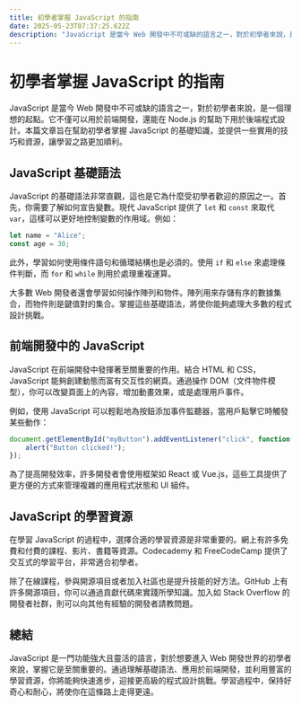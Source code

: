 ```yaml
---
title: 初學者掌握 JavaScript 的指南
date: 2025-05-23T07:37:25.622Z
description: "JavaScript 是當今 Web 開發中不可或缺的語言之一，對於初學者來說，是一個理想的起點。它不僅可以用於前端開發，還能在 Node.js 的幫助下用於後端程式設計。本篇文章旨在幫助初學者掌握 JavaScript 的基礎知識，並提供一些實用的技巧和資源，讓學習之路更加順利。"
---
```


# 初學者掌握 JavaScript 的指南

JavaScript 是當今 Web 開發中不可或缺的語言之一，對於初學者來說，是一個理想的起點。它不僅可以用於前端開發，還能在 Node.js 的幫助下用於後端程式設計。本篇文章旨在幫助初學者掌握 JavaScript 的基礎知識，並提供一些實用的技巧和資源，讓學習之路更加順利。

## JavaScript 基礎語法

JavaScript 的基礎語法非常直觀，這也是它為什麼受初學者歡迎的原因之一。首先，你需要了解如何宣告變數。現代 JavaScript 提供了 `let` 和 `const` 來取代 `var`，這樣可以更好地控制變數的作用域。例如：

```javascript
let name = "Alice";
const age = 30;
```

此外，學習如何使用條件語句和循環結構也是必須的。使用 `if` 和 `else` 來處理條件判斷，而 `for` 和 `while` 則用於處理重複運算。

大多數 Web 開發者還會學習如何操作陣列和物件。陣列用來存儲有序的數據集合，而物件則是鍵值對的集合。掌握這些基礎語法，將使你能夠處理大多數的程式設計挑戰。

## 前端開發中的 JavaScript

JavaScript 在前端開發中發揮著至關重要的作用。結合 HTML 和 CSS，JavaScript 能夠創建動態而富有交互性的網頁。通過操作 DOM（文件物件模型），你可以改變頁面上的內容，增加動畫效果，或是處理用戶事件。

例如，使用 JavaScript 可以輕鬆地為按鈕添加事件監聽器，當用戶點擊它時觸發某些動作：

```javascript
document.getElementById("myButton").addEventListener("click", function() {
    alert("Button clicked!");
});
```

為了提高開發效率，許多開發者會使用框架如 React 或 Vue.js，這些工具提供了更方便的方式來管理複雜的應用程式狀態和 UI 組件。

## JavaScript 的學習資源

在學習 JavaScript 的過程中，選擇合適的學習資源是非常重要的。網上有許多免費和付費的課程、影片、書籍等資源。Codecademy 和 FreeCodeCamp 提供了交互式的學習平台，非常適合初學者。

除了在線課程，參與開源項目或者加入社區也是提升技能的好方法。GitHub 上有許多開源項目，你可以通過貢獻代碼來實踐所學知識。加入如 Stack Overflow 的開發者社群，則可以向其他有經驗的開發者請教問題。

## 總結

JavaScript 是一門功能強大且靈活的語言，對於想要進入 Web 開發世界的初學者來說，掌握它是至關重要的。通過理解基礎語法、應用於前端開發，並利用豐富的學習資源，你將能夠快速進步，迎接更高級的程式設計挑戰。學習過程中，保持好奇心和耐心，將使你在這條路上走得更遠。